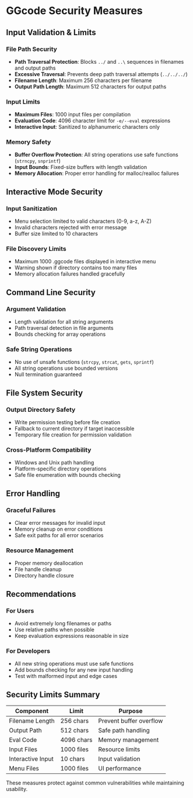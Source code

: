 # GGcode Security Measures

## Input Validation & Limits

### File Path Security
- **Path Traversal Protection**: Blocks `../` and `..\` sequences in filenames and output paths
- **Excessive Traversal**: Prevents deep path traversal attempts (`../../../`)
- **Filename Length**: Maximum 256 characters per filename
- **Output Path Length**: Maximum 512 characters for output paths

### Input Limits
- **Maximum Files**: 1000 input files per compilation
- **Evaluation Code**: 4096 character limit for `-e/--eval` expressions
- **Interactive Input**: Sanitized to alphanumeric characters only

### Memory Safety
- **Buffer Overflow Protection**: All string operations use safe functions (`strncpy`, `snprintf`)
- **Input Bounds**: Fixed-size buffers with length validation
- **Memory Allocation**: Proper error handling for malloc/realloc failures

## Interactive Mode Security

### Input Sanitization
- Menu selection limited to valid characters (0-9, a-z, A-Z)
- Invalid characters rejected with error message
- Buffer size limited to 10 characters

### File Discovery Limits
- Maximum 1000 .ggcode files displayed in interactive menu
- Warning shown if directory contains too many files
- Memory allocation failures handled gracefully

## Command Line Security

### Argument Validation
- Length validation for all string arguments
- Path traversal detection in file arguments
- Bounds checking for array operations

### Safe String Operations
- No use of unsafe functions (`strcpy`, `strcat`, `gets`, `sprintf`)
- All string operations use bounded versions
- Null termination guaranteed

## File System Security

### Output Directory Safety
- Write permission testing before file creation
- Fallback to current directory if target inaccessible
- Temporary file creation for permission validation

### Cross-Platform Compatibility
- Windows and Unix path handling
- Platform-specific directory operations
- Safe file enumeration with bounds checking

## Error Handling

### Graceful Failures
- Clear error messages for invalid input
- Memory cleanup on error conditions
- Safe exit paths for all error scenarios

### Resource Management
- Proper memory deallocation
- File handle cleanup
- Directory handle closure

## Recommendations

### For Users
- Avoid extremely long filenames or paths
- Use relative paths when possible
- Keep evaluation expressions reasonable in size

### For Developers
- All new string operations must use safe functions
- Add bounds checking for any new input handling
- Test with malformed input and edge cases

## Security Limits Summary

| Component | Limit | Purpose |
|-----------|-------|---------|
| Filename Length | 256 chars | Prevent buffer overflow |
| Output Path | 512 chars | Safe path handling |
| Eval Code | 4096 chars | Memory management |
| Input Files | 1000 files | Resource limits |
| Interactive Input | 10 chars | Input validation |
| Menu Files | 1000 files | UI performance |

These measures protect against common vulnerabilities while maintaining usability.